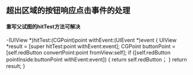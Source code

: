 
## 超出区域的按钮响应点击事件的处理

#### 重写父试图的hitTest方法可解决

-(UIView *)hitTest:(CGPoint)point withEvent:(UIEvent *)event {
    UIView *result = [super hitTest:point withEvent:event];
    CGPoint buttonPoint = [self.redButton convertPoint:point fromView:self]; 
    if ([self.redButton pointInside:buttonPoint withEvent:event]) {
        return self.redButton；
    }
    return result;
 }
